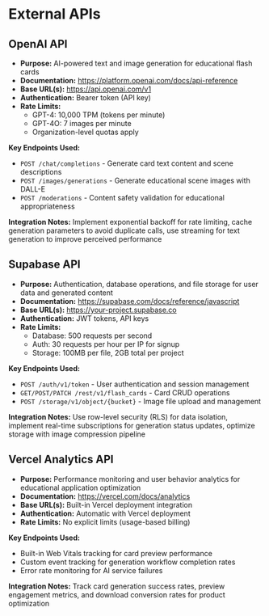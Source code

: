 # External APIs

## OpenAI API

- **Purpose:** AI-powered text and image generation for educational flash cards
- **Documentation:** https://platform.openai.com/docs/api-reference
- **Base URL(s):** https://api.openai.com/v1
- **Authentication:** Bearer token (API key)
- **Rate Limits:** 
  - GPT-4: 10,000 TPM (tokens per minute)
  - GPT-4O: 7 images per minute
  - Organization-level quotas apply

**Key Endpoints Used:**
- `POST /chat/completions` - Generate card text content and scene descriptions
- `POST /images/generations` - Generate educational scene images with DALL-E
- `POST /moderations` - Content safety validation for educational appropriateness

**Integration Notes:** Implement exponential backoff for rate limiting, cache generation parameters to avoid duplicate calls, use streaming for text generation to improve perceived performance

## Supabase API

- **Purpose:** Authentication, database operations, and file storage for user data and generated content
- **Documentation:** https://supabase.com/docs/reference/javascript
- **Base URL(s):** https://your-project.supabase.co
- **Authentication:** JWT tokens, API keys
- **Rate Limits:** 
  - Database: 500 requests per second
  - Auth: 30 requests per hour per IP for signup
  - Storage: 100MB per file, 2GB total per project

**Key Endpoints Used:**
- `POST /auth/v1/token` - User authentication and session management
- `GET/POST/PATCH /rest/v1/flash_cards` - Card CRUD operations
- `POST /storage/v1/object/{bucket}` - Image file upload and management

**Integration Notes:** Use row-level security (RLS) for data isolation, implement real-time subscriptions for generation status updates, optimize storage with image compression pipeline

## Vercel Analytics API

- **Purpose:** Performance monitoring and user behavior analytics for educational application optimization
- **Documentation:** https://vercel.com/docs/analytics
- **Base URL(s):** Built-in Vercel deployment integration
- **Authentication:** Automatic with Vercel deployment
- **Rate Limits:** No explicit limits (usage-based billing)

**Key Endpoints Used:**
- Built-in Web Vitals tracking for card preview performance
- Custom event tracking for generation workflow completion rates
- Error rate monitoring for AI service failures

**Integration Notes:** Track card generation success rates, preview engagement metrics, and download conversion rates for product optimization
